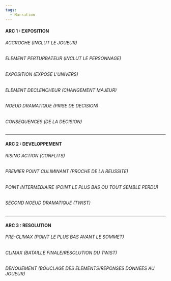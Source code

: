 ```yaml
---
tags:
  - Narration
---
```

#### ARC 1 : EXPOSITION

###### ACCROCHE (INCLUT LE JOUEUR)

>  

###### ELEMENT PERTURBATEUR (INCLUT LE PERSONNAGE)

> 

###### EXPOSITION (EXPOSE L'UNIVERS)

> 

###### ELEMENT DECLENCHEUR (CHANGEMENT MAJEUR)

> 

###### NOEUD DRAMATIQUE (PRISE DE DECISION)

> 

###### CONSEQUENCES (DE LA DECISION)

> 

---
#### ARC 2 : DEVELOPPEMENT

###### RISING ACTION (CONFLITS)

> 

###### PREMIER POINT CULIMINANT (PROCHE DE LA REUSSITE)

> 

###### POINT INTERMEDIAIRE (POINT LE PLUS BAS OU TOUT SEMBLE PERDU)

> 

###### SECOND NOEUD DRAMATIQUE (TWIST)

> 


---
#### ARC 3 : RESOLUTION

###### PRE-CLIMAX (POINT LE PLUS BAS AVANT LE SOMMET)

> 

###### CLIMAX (BATAILLE FINALE/RESOLUTION DU TWIST)

> 

###### DENOUEMENT (BOUCLAGE DES ELEMENTS/REPONSES DONNEES AU JOUEUR)

> 